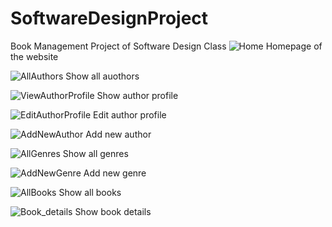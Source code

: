 # SoftwareDesignProject
Book Management Project of Software Design Class
![Home](https://github.com/user-attachments/assets/7e511851-43c1-44b3-8a67-1541821b695a)
Homepage of the website

![AllAuthors](https://github.com/user-attachments/assets/942dd764-a035-45db-a584-e37f0a2c413d)
Show all auothors

![ViewAuthorProfile](https://github.com/user-attachments/assets/3caf50a8-e149-49ff-bfe5-59e291dfa8c1)
Show author profile

![EditAuthorProfile](https://github.com/user-attachments/assets/78915db7-dc75-4bb9-bbfb-1f320d67e891)
Edit author profile

![AddNewAuthor](https://github.com/user-attachments/assets/79cde41c-2cbd-4bf5-913a-2606c4f880d4)
Add new author

![AllGenres](https://github.com/user-attachments/assets/0505a10f-6fc9-4d7a-bc81-e5c0674f49f9)
Show all genres

![AddNewGenre](https://github.com/user-attachments/assets/9400ebab-c139-4e85-9d1d-a6f28cee0f04)
Add new genre

![AllBooks](https://github.com/user-attachments/assets/88ee131e-8fcb-4f4f-aaeb-1fb87db369b9)
Show all books

![Book_details](https://github.com/user-attachments/assets/f7b6a5b9-3288-42c5-8836-7b1dc1b5de71)
Show book details


